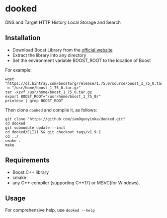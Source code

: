 # dooked
DNS and Target HTTP History Local Storage and Search

## Installation
- Download Boost Library from the [official website](https://www.boost.org/users/download/)
- Extract the library into any directory
- Set the environment variable BOOST_ROOT to the location of Boost

For example:

```
wget "https://dl.bintray.com/boostorg/release/1.75.0/source/boost_1_75_0.tar.gz" -o "/usr/home/boost_1_75_0.tar.gz"
tar -xzvf /usr/home/boost_1_75_0.tar.gz
export BOOST_ROOT="/usr/home/boost_1_75_0/"
printenv | grep BOOST_ROOT
```

Then clone `dooked` and compile it, as follows:

```
git clone "https://github.com/iamOgunyinka/dooked.git"
cd dooked
git submodule update --init
cd dooked/CLI11 && git checkout tags/v1.9.1
cd ../
cmake .
make
```

## Requirements
- Boost C++ library
- cmake
- any C++ compiler (supporting C++17) or MSVC(for Windows).

## Usage

For comprehensive help, use `dooked --help`
